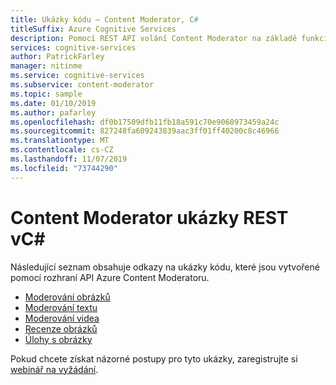 ```yaml
---
title: Ukázky kódu – Content Moderator, C#
titleSuffix: Azure Cognitive Services
description: Pomocí REST API volání Content Moderator na základě funkcí v aplikacích Azure Cognitive Services.
services: cognitive-services
author: PatrickFarley
manager: nitinme
ms.service: cognitive-services
ms.subservice: content-moderator
ms.topic: sample
ms.date: 01/10/2019
ms.author: pafarley
ms.openlocfilehash: df0b17509dfb11fb18a591c70e9060973459a24c
ms.sourcegitcommit: 827248fa609243839aac3ff01ff40200c8c46966
ms.translationtype: MT
ms.contentlocale: cs-CZ
ms.lasthandoff: 11/07/2019
ms.locfileid: "73744290"
---
```

# <a name="content-moderator-rest-samples-in-c"></a>Content Moderator ukázky REST vC#

Následující seznam obsahuje odkazy na ukázky kódu, které jsou vytvořené pomocí rozhraní API Azure Content Moderatoru.

- [Moderování obrázků](https://github.com/MicrosoftContentModerator/ContentModerator-API-Samples/tree/master/ImageModeration)
- [Moderování textu](https://github.com/MicrosoftContentModerator/ContentModerator-API-Samples/tree/master/TextModeration)
- [Moderování videa](https://github.com/MicrosoftContentModerator/ContentModerator-API-Samples/tree/master/VideoModeration)
- [Recenze obrázků](https://github.com/MicrosoftContentModerator/ContentModerator-API-Samples/tree/master/ImageReviews)
- [Úlohy s obrázky](https://github.com/MicrosoftContentModerator/ContentModerator-API-Samples/tree/master/ImageJob)

Pokud chcete získat názorné postupy pro tyto ukázky, zaregistrujte si [webinář na vyžádání](https://info.microsoft.com/cognitive-services-content-moderator-ondemand.html).
